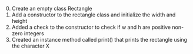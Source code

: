 0. Create an empty class Rectangle
1. Add a constructor to the rectangle class and initialize the width and height
2. Added a check to the constructor to check if w and h are positive non-zero integers
3. Created an instance method called print() that prints the rectangle using the character X
